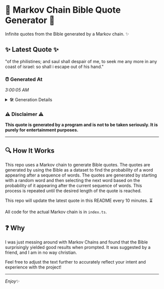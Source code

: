 # 📖 Markov Chain Bible Quote Generator 📖

Infinite quotes from the Bible generated by a Markov chain. ✨

## ✨ Latest Quote ✨
"of the philistines; and saul shall despair of me, to seek me any more in any coast of israel: so shall i escape out of his hand."

### ⏰ Generated At
*3:00:05 AM*

<details>
    <summary>🛠️ Generation Details</summary>
    <p>
        <strong>🌱 Seed:</strong> of<br>
        <strong>🔄 Iterations:</strong> 26<br>
        <strong>📜 Context History:</strong><br>[ of ]: the<br>[ of, the ]: philistines;<br>[ of, the, philistines; ]: and<br>[ of, the, philistines;, and ]: saul<br>[ of, the, philistines;, and, saul ]: shall<br>[ of, the, philistines;, and, saul, shall ]: despair<br>[ the, philistines;, and, saul, shall, despair ]: of<br>[ philistines;, and, saul, shall, despair, of ]: me,<br>[ and, saul, shall, despair, of, me, ]: to<br>[ saul, shall, despair, of, me,, to ]: seek<br>[ shall, despair, of, me,, to, seek ]: me<br>[ despair, of, me,, to, seek, me ]: any<br>[ of, me,, to, seek, me, any ]: more<br>[ me,, to, seek, me, any, more ]: in<br>[ to, seek, me, any, more, in ]: any<br>[ seek, me, any, more, in, any ]: coast<br>[ me, any, more, in, any, coast ]: of<br>[ any, more, in, any, coast, of ]: israel:<br>[ more, in, any, coast, of, israel: ]: so<br>[ in, any, coast, of, israel:, so ]: shall<br>[ any, coast, of, israel:, so, shall ]: i<br>[ coast, of, israel:, so, shall, i ]: escape<br>[ of, israel:, so, shall, i, escape ]: out<br>[ israel:, so, shall, i, escape, out ]: of<br>[ so, shall, i, escape, out, of ]: his<br>[ shall, i, escape, out, of, his ]: hand.<br>
    </p>
</details>

### ⚠️ Disclaimer ⚠️
**This quote is generated by a program and is not to be taken seriously. It is purely for entertainment purposes.**

---

## 🔍 How It Works

This repo uses a Markov chain to generate Bible quotes. The quotes are generated by using the Bible as a dataset to find the probability of a word appearing after a sequence of words. The quotes are generated by starting with a random word and then selecting the next word based on the probability of it appearing after the current sequence of words. This process is repeated until the desired length of the quote is reached.

This repo will update the latest quote in this README every 10 minutes. ⏳

All code for the actual Markov chain is in `index.ts`.

## ❓ Why

I was just messing around with Markov Chains and found that the Bible surprisingly yielded good results when prompted. 
It was suggested by a friend, and I am in no way christian.

Feel free to adjust the text further to accurately reflect your intent and experience with the project!

---

*Enjoy*✨
